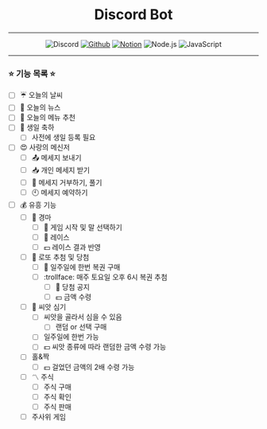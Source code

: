 <div align="center">

# Discord Bot
<hr>

![Discord](https://img.shields.io/badge/Discord-5865F2?&style=for-the-badge&logo=Discord&logoColor=white) [![Github](https://img.shields.io/badge/Github-black?&style=for-the-badge&logo=Github&logoColor=white)](https://github.com/sgyeong97/discord.js-bot) [![Notion](https://img.shields.io/badge/Notion-black?&style=for-the-badge&logo=Notion&logoColor=white)](https://sgyeong-modutech.notion.site/Discord-Bot-98cf2fb95b8a4d5fbd815b0942109ce6) ![Node.js](https://img.shields.io/badge/Node.js-black?&style=for-the-badge&logo=Node.js&logoColor=white) ![JavaScript](https://img.shields.io/badge/JavaScript-F7DF1E?&style=for-the-badge&logo=JavaScript&logoColor=black)

</div>
<hr>

### :star: 기능 목록 :star:
- [ ] :umbrella: 오늘의 날씨
- [ ] :newspaper: 오늘의 뉴스
- [ ] :fork_and_knife: 오늘의 메뉴 추천
- [ ] :birthday: 생일 축하
  - [ ] 사전에 생일 등록 필요
- [ ] :heart_eyes: 사랑의 메신저 
  - [ ] :outbox_tray: 메세지 보내기
  - [ ] :inbox_tray: 개인 메세지 받기
  - [ ] :no_bell: 메세지 거부하기, 풀기
  - [ ] :clock10: 메세지 예약하기
- [ ] :moneybag: 유흥 기능
  - [ ] :racehorse: 경마
    - [ ] :carousel_horse: 게임 시작 및 말 선택하기
    - [ ] :horse_racing: 레이스
    - [ ] :dollar: 레이스 결과 반영
  - [ ] :crystal_ball: 로또 추첨 및 당첨
    - [ ] :money_with_wings: 일주일에 한번 복권 구매
    - [ ] :trollface: 매주 토요일 오후 6시 복권 추첨
      - [ ] :microphone: 당첨 공지
      - [ ] :dollar: 금액 수령
  - [ ] :seedling: 씨앗 심기
    - [ ] 씨앗을 골라서 심을 수 있음
      - [ ] 랜덤 or 선택 구매
    - [ ] 일주일에 한번 가능
    - [ ] :dollar: 씨앗 종류에 따라 랜덤한 금액 수령 가능
  - [ ] 홀&짝
    - [ ] :dollar: 걸었던 금액의 2배 수령 가능
  - [ ] :part_alternation_mark: 주식
    - [ ] 주식 구매
    - [ ] 주식 확인
    - [ ] 주식 판매
  - [ ] 주사위 게임